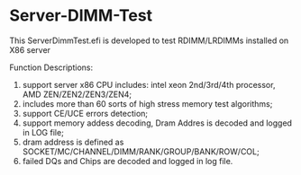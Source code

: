 # Server-DIMM-Test
This ServerDimmTest.efi is developed to test RDIMM/LRDIMMs installed on X86 server

Function Descriptions:
1. support server x86 CPU includes: intel xeon 2nd/3rd/4th processor, AMD ZEN/ZEN2/ZEN3/ZEN4;
2. includes more than 60 sorts of high stress memory test algorithms;
3.  support CE/UCE errors detection;
4.  support memory addess decoding, Dram Addres is decoded and logged in LOG file;
5.  dram address is defined as SOCKET/MC/CHANNEL/DIMM/RANK/GROUP/BANK/ROW/COL;
6. failed DQs and Chips are decoded and logged in log file.  

